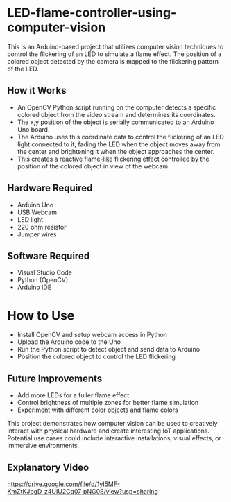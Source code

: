 # LED-flame-controller-using-computer-vision

This is an Arduino-based project that utilizes computer vision techniques to control the flickering of an LED to simulate a flame effect. The position of a colored object detected by the camera is mapped to the flickering pattern of the LED.

## How it Works
- An OpenCV Python script running on the computer detects a specific colored object from the video stream and determines its coordinates.
- The x,y position of the object is serially communicated to an Arduino Uno board.
- The Arduino uses this coordinate data to control the flickering of an LED light connected to it, fading the LED when the object moves away from the center and brightening it when the object approaches the center.
- This creates a reactive flame-like flickering effect controlled by the position of the colored object in view of the webcam.

## Hardware Required
- Arduino Uno
- USB Webcam
- LED light
- 220 ohm resistor
- Jumper wires

## Software Required
- Visual Studio Code
- Python (OpenCV)
- Arduino IDE

# How to Use
- Install OpenCV and setup webcam access in Python
- Upload the Arduino code to the Uno
- Run the Python script to detect object and send data to Arduino
- Position the colored object to control the LED flickering

## Future Improvements
- Add more LEDs for a fuller flame effect
- Control brightness of multiple zones for better flame simulation
- Experiment with different color objects and flame colors

This project demonstrates how computer vision can be used to creatively interact with physical hardware and create interesting IoT applications. Potential use cases could include interactive installations, visual effects, or immersive environments.

## Explanatory Video
https://drive.google.com/file/d/1yI5MF-KmZtKJbgD_z4UIU2Cq07_pNG0E/view?usp=sharing
